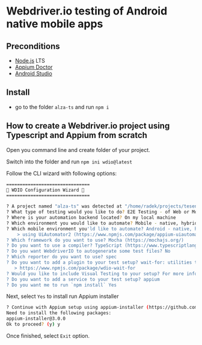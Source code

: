 # Webdriver.io testing of Android native mobile apps

## Preconditions

- [Node.js](https://nodejs.org) LTS
- [Appium Doctor](https://www.npmjs.com/package/appium-doctor)
- [Android Studio](https://developer.android.com/studio)

## Install

- go to the folder `alza-ts` and run `npm i`

## How to create a Webdriver.io project using Typescript and Appium from scratch

Open you command line and create folder of your project.

Switch into the folder and run `npm ini wdio@latest`

Follow the CLI wizard with following options:

```bash
===============================
🤖 WDIO Configuration Wizard 🧙
===============================

? A project named "alza-ts" was detected at "/home/radek/projects/tesena/templates_for_MA_training/alza-ts", correct? Yes
? What type of testing would you like to do? E2E Testing - of Web or Mobile Applications
? Where is your automation backend located? On my local machine
? Which environment you would like to automate? Mobile - native, hybrid and mobile web apps, on Android or iOS
? Which mobile environment you'ld like to automate? Android - native, hybrid and mobile web apps, tested on emulators and real devices
    > using UiAutomator2 (https://www.npmjs.com/package/appium-uiautomator2-driver)
? Which framework do you want to use? Mocha (https://mochajs.org/)
? Do you want to use a compiler? TypeScript (https://www.typescriptlang.org/)
? Do you want WebdriverIO to autogenerate some test files? No
? Which reporter do you want to use? spec
? Do you want to add a plugin to your test setup? wait-for: utilities that provide functionalities to wait for certain conditions till a defined task is complete.
   > https://www.npmjs.com/package/wdio-wait-for
? Would you like to include Visual Testing to your setup? For more information see https://webdriver.io/docs/visual-testing! No
? Do you want to add a service to your test setup? appium
? Do you want me to run `npm install` Yes
```

Next, select `Yes` to install run Appium installer

```bash
? Continue with Appium setup using appium-installer (https://github.com/AppiumTestDistribution/appium-installer)? Yes
Need to install the following packages:
appium-installer@3.0.0
Ok to proceed? (y) y
```

Once finished, select `Exit` option.


